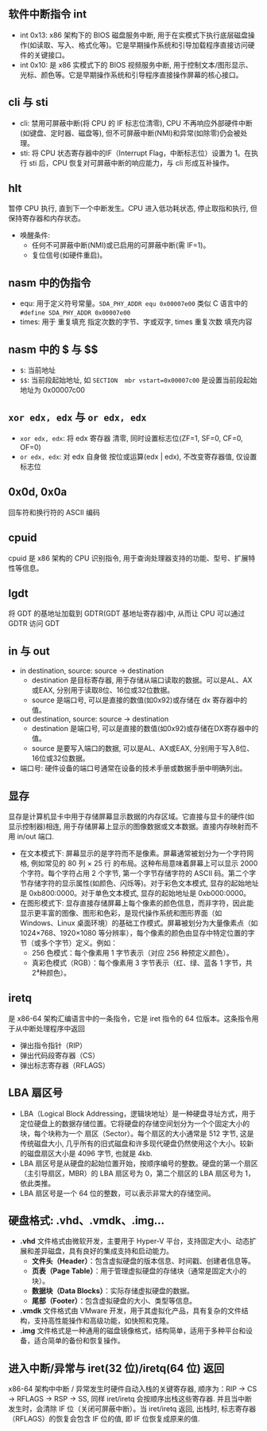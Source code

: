 ## 软件中断指令 int
- int 0x13: x86 架构下的 BIOS 磁盘服务中断, 用于在实模式下执行底层磁盘操作(如读取、写入、格式化等)。它是早期操作系统和引导加载程序直接访问硬件的关键接口。
- int 0x10: 是 x86 实模式下的 BIOS 视频服务中断, 用于控制文本/图形显示、光标、颜色等。它是早期操作系统和引导程序直接操作屏幕的核心接口。

## cli 与 sti
- cli: 禁用可屏蔽中断(将 CPU 的 IF 标志位清零), CPU 不再响应外部硬件中断(如键盘、定时器、磁盘等), 但不可屏蔽中断(NMI)和异常(如除零)仍会被处理。
- sti: 将 CPU 状态寄存器中的IF（Interrupt Flag，中断标志位）设置为 1。在执行 sti 后，CPU 恢复对可屏蔽中断的响应能力，与 cli 形成互补操作。
## hlt
暂停 CPU 执行, 直到下一个中断发生。CPU 进入低功耗状态, 停止取指和执行, 但保持寄存器和内存状态。
- 唤醒条件: 
    - 任何不可屏蔽中断(NMI)或已启用的可屏蔽中断(需 IF=1)。
    - 复位信号(如硬件重启)。

## nasm 中的伪指令
- equ: 用于定义符号常量。`SDA_PHY_ADDR equ 0x00007e00` 类似 C 语言中的 `#define SDA_PHY_ADDR 0x00007e00`
- times: 用于 重复填充 指定次数的字节、字或双字, times 重复次数 填充内容


## nasm 中的 $ 与 $$
- `$`: 当前地址
- `$$`: 当前段起始地址, 如 `SECTION  mbr vstart=0x00007c00` 是设置当前段起始地址为 0x00007c00

## `xor edx, edx` 与 `or edx, edx`
- `xor edx, edx`: 将 edx 寄存器 清零, 同时设置标志位(ZF=1, SF=0, CF=0, OF=0)
- `or edx, edx`: 对 edx 自身做 按位或运算(edx | edx), 不改变寄存器值, 仅设置标志位

## 0x0d, 0x0a
回车符和换行符的 ASCII 编码

## cpuid
cpuid 是 x86 架构的 CPU 识别指令, 用于查询处理器支持的功能、型号、扩展特性等信息。

## lgdt
将 GDT 的基地址加载到 GDTR(GDT 基地址寄存器)中, 从而让 CPU 可以通过 GDTR 访问 GDT

## in 与 out
- in destination, source: source -> destination
    - destination 是目标寄存器, 用于存储从端口读取的数据。可以是AL、AX或EAX, 分别用于读取8位、16位或32位数据。
    - source 是端口号, 可以是直接的数值(如0x92)或存储在 dx 寄存器中的值。
- out destination, source: source -> destination
    - destination 是端口号, 可以是直接的数值(如0x92)或存储在DX寄存器中的值。
    - source 是要写入端口的数据, 可以是AL、AX或EAX, 分别用于写入8位、16位或32位数据。
- 端口号: 硬件设备的端口号通常在设备的技术手册或数据手册中明确列出。

## 显存
显存是计算机显卡中用于存储屏幕显示数据的内存区域。它直接与显卡的硬件(如显示控制器)相连, 用于存储屏幕上显示的图像数据或文本数据。直接内存映射而不用 in/out 端口. 

- 在文本模式下: 屏幕显示的是字符而不是像素。屏幕通常被划分为一个字符网格, 例如常见的 80 列 × 25 行 的布局。这种布局意味着屏幕上可以显示 2000 个字符。每个字符占用 2 个字节, 第一个字节存储字符的 ASCII 码。第二个字节存储字符的显示属性(如颜色、闪烁等)。对于彩色文本模式, 显存的起始地址是 0xb800:0000。对于单色文本模式, 显存的起始地址是 0xb000:0000。
- 在图形模式下: 显存直接存储屏幕上每个像素的颜色信息，而非字符，因此能显示更丰富的图像、图形和色彩，是现代操作系统和图形界面（如 Windows、Linux 桌面环境）的基础工作模式。屏幕被划分为大量像素点（如 1024×768、1920×1080 等分辨率），每个像素的颜色由显存中特定位置的字节（或多个字节）定义。例如：
    - 256 色模式：每个像素用 1 字节表示（对应 256 种预定义颜色）。
    - 真彩色模式（RGB）：每个像素用 3 字节表示（红、绿、蓝各 1 字节，共 2⁴种颜色）。

## iretq
是 x86-64 架构汇编语言中的一条指令，它是 iret 指令的 64 位版本。这条指令用于从中断处理程序中返回
- 弹出指令指针（RIP）
- 弹出代码段寄存器（CS）
- 弹出标志寄存器（RFLAGS）

## LBA 扇区号
- LBA（Logical Block Addressing，逻辑块地址）是一种硬盘寻址方式，用于定位硬盘上的数据存储位置。它将硬盘的存储空间划分为一个个固定大小的块，每个块称为一个 扇区（Sector）。每个扇区的大小通常是 512 字节, 这是传统磁盘大小, 几乎所有的旧式磁盘和许多现代硬盘仍然使用这个大小。较新的磁盘扇区大小是 4096 字节, 也就是 4kb.
- LBA 扇区号是从硬盘的起始位置开始，按顺序编号的整数。硬盘的第一个扇区（主引导扇区，MBR）的 LBA 扇区号为 0，第二个扇区的 LBA 扇区号为 1，依此类推。
- LBA 扇区号是一个 64 位的整数，可以表示非常大的存储空间。

## 硬盘格式: .vhd、.vmdk、.img...
- **.vhd** 文件格式由微软开发，主要用于 Hyper-V 平台，支持固定大小、动态扩展和差异磁盘，具有良好的集成支持和启动能力。
    - **文件头（Header）**：包含虚拟硬盘的版本信息、时间戳、创建者信息等。
    - **页表（Page Table）**：用于管理虚拟硬盘的存储块（通常是固定大小的块）。
    - **数据块（Data Blocks）**：实际存储虚拟硬盘的数据。
    - **尾部（Footer）**：包含虚拟硬盘的大小、类型等信息。
- **.vmdk** 文件格式由 VMware 开发，用于其虚拟化产品，具有复杂的文件结构，支持高性能操作和高级功能，如快照和克隆。
- **.img** 文件格式是一种通用的磁盘镜像格式，结构简单，适用于多种平台和设备，适合简单的备份和恢复操作。

## 进入中断/异常与 iret(32 位)/iretq(64 位) 返回
x86-64 架构中中断 / 异常发生时硬件自动入栈的关键寄存器, 顺序为：RIP → CS → RFLAGS → RSP → SS, 同样 iret/iretq 会按顺序出栈这些寄存器. 并且当中断发生时，会清除 IF 位（关闭可屏蔽中断）。当 iret/iretq 返回, 出栈时, 标志寄存器（RFLAGS）的恢复会包含 IF 位的值, 即 IF 位恢复成原来的值.